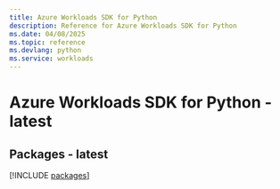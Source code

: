 ```yaml
---
title: Azure Workloads SDK for Python
description: Reference for Azure Workloads SDK for Python
ms.date: 04/08/2025
ms.topic: reference
ms.devlang: python
ms.service: workloads
---
```

# Azure Workloads SDK for Python - latest
## Packages - latest
[!INCLUDE [packages](workloads-index.md)]